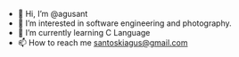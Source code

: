 - 👋 Hi, I’m @agusant
- 👀 I’m interested in software engineering and photography.
- 🌱 I’m currently learning C Language
- 📫 How to reach me santoskiagus@gmail.com

<!---
agusant/agusant is a ✨ special ✨ repository because its `README.md` (this file) appears on your GitHub profile.
You can click the Preview link to take a look at your changes.
--->
